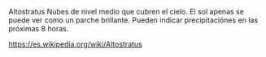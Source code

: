 Altostratus
Nubes de nivel medio que cubren el cielo. El sol apenas se puede ver como un parche brillante. Pueden indicar precipitaciónes en las próximas 8 horas.

https://es.wikipedia.org/wiki/Altostratus
